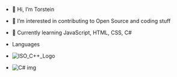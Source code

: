- 👋 Hi, I’m Torstein
- 👀 I’m interested in contributing to Open Source and coding stuff
-  🌱 Currently learning JavaScript, HTML, CSS, C#

-  Languages
-  ![ISO_C++_Logo](https://github.com/Trind20/Trind20/assets/141224356/cbf56189-e4c7-4536-9870-435cc429c75d)
-  ![C# img](https://github.com/Trind20/Trind20/assets/141224356/0855cfcf-b305-4f95-b7d7-6c4d2e0b7697)


<!---
Trind20/Trind20 is a ✨ special ✨ repository because its `README.md` (this file) appears on your GitHub profile.
You can click the Preview link to take a look at your changes.
--->
